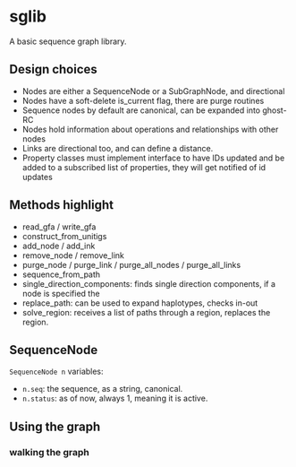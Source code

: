 # sglib
A basic sequence graph library.

## Design choices

* Nodes are either a SequenceNode or a SubGraphNode, and directional
* Nodes have a soft-delete is_current flag, there are purge routines
* Sequence nodes by default are canonical, can be expanded into ghost-RC
* Nodes hold information about operations and relationships with other nodes
* Links are directional too, and can define a distance.
* Property classes must implement interface to have IDs updated and be added
to a subscribed list of properties, they will get notified of id updates

## Methods highlight

* read_gfa / write_gfa
* construct_from_unitigs
* add_node / add_ink
* remove_node / remove_link
* purge_node / purge_link / purge_all_nodes / purge_all_links
* sequence_from_path
* single_direction_components: finds single direction components, if a
node is specified the
* replace_path: can be used to expand haplotypes, checks in-out
* solve_region: receives a list of paths through a region, replaces
the region.


## SequenceNode

`SequenceNode n` variables:

* `n.seq`: the sequence, as a string, canonical.
* `n.status`: as of now, always 1, meaning it is active.

##

##

## Using the graph

### walking the graph
